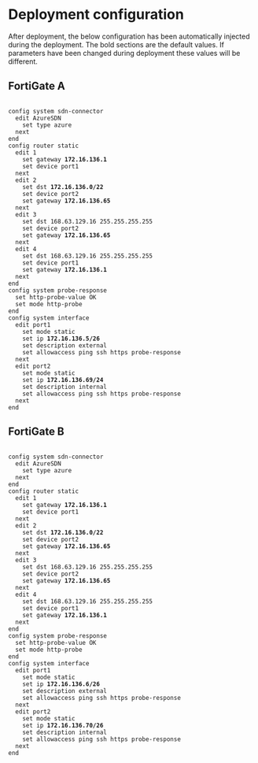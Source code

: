 # Deployment configuration

After deployment, the below configuration has been automatically injected during the deployment. The bold sections are the default values. If parameters have been changed during deployment these values will be different.

## FortiGate A

<pre><code>
config system sdn-connector
  edit AzureSDN
    set type azure
  next
end
config router static
  edit 1
    set gateway <b>172.16.136.1</b>
    set device port1
  next
  edit 2
    set dst <b>172.16.136.0/22</b>
    set device port2
    set gateway <b>172.16.136.65</b>
  next
  edit 3
    set dst 168.63.129.16 255.255.255.255
    set device port2
    set gateway <b>172.16.136.65</b>
  next
  edit 4
    set dst 168.63.129.16 255.255.255.255
    set device port1
    set gateway <b>172.16.136.1</b>
  next
end
config system probe-response
  set http-probe-value OK
  set mode http-probe
end
config system interface
  edit port1
    set mode static
    set ip <b>172.16.136.5/26</b>
    set description external
    set allowaccess ping ssh https probe-response
  next
  edit port2
    set mode static
    set ip <b>172.16.136.69/24</b>
    set description internal
    set allowaccess ping ssh https probe-response
  next
end
</code></pre>

## FortiGate B

<pre><code>
config system sdn-connector
  edit AzureSDN
    set type azure
  next
end
config router static
  edit 1
    set gateway <b>172.16.136.1</b>
    set device port1
  next
  edit 2
    set dst <b>172.16.136.0/22</b>
    set device port2
    set gateway <b>172.16.136.65</b>
  next
  edit 3
    set dst 168.63.129.16 255.255.255.255
    set device port2
    set gateway <b>172.16.136.65</b>
  next
  edit 4
    set dst 168.63.129.16 255.255.255.255
    set device port1
    set gateway <b>172.16.136.1</b>
  next
end
config system probe-response
  set http-probe-value OK
  set mode http-probe
end
config system interface
  edit port1
    set mode static
    set ip <b>172.16.136.6/26</b>
    set description external
    set allowaccess ping ssh https probe-response
  next
  edit port2
    set mode static
    set ip <b>172.16.136.70/26</b>
    set description internal
    set allowaccess ping ssh https probe-response
  next
end
</code></pre>
